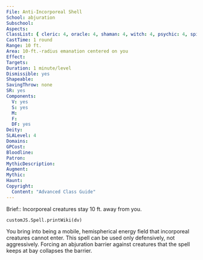 ```yaml
---
File: Anti-Incorporeal Shell
School: abjuration
Subschool: 
Aspects: 
ClassList: { cleric: 4, oracle: 4, shaman: 4, witch: 4, psychic: 4, spiritualist: 4 }
CastTime: 1 round
Range: 10 ft.
Area: 10-ft.-radius emanation centered on you
Effect: 
Targets: 
Duration: 1 minute/level
Dismissible: yes
Shapeable: 
SavingThrow: none
SR: yes
Components:
  V: yes
  S: yes
  M: 
  F: 
  DF: yes
Deity: 
SLALevel: 4
Domains: 
GPCost: 
Bloodline: 
Patron: 
MythicDescription: 
Augment: 
Mythic: 
Haunt: 
Copyright:
  Content: "Advanced Class Guide"
---
```

Brief:: Incorporeal creatures stay 10 ft. away from you.

```dataviewjs
customJS.Spell.printWiki(dv)
```

You bring into being a mobile, hemispherical energy field that incorporeal creatures cannot enter.  This spell can be used only defensively, not aggressively.  Forcing an abjuration barrier against creatures that the spell keeps at bay collapses the barrier.
